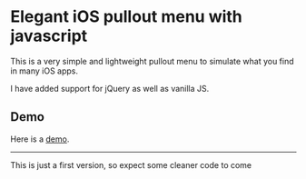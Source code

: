 # Elegant iOS pullout menu with javascript

This is a very simple and lightweight pullout menu to simulate what you find in many iOS apps.

I have added support for jQuery as well as vanilla JS.

## Demo
Here is a [demo](http://demo.mooschmedia.com/ios-pullout-menu/ "Demo").

<hr />

This is just a first version, so expect some cleaner code to come